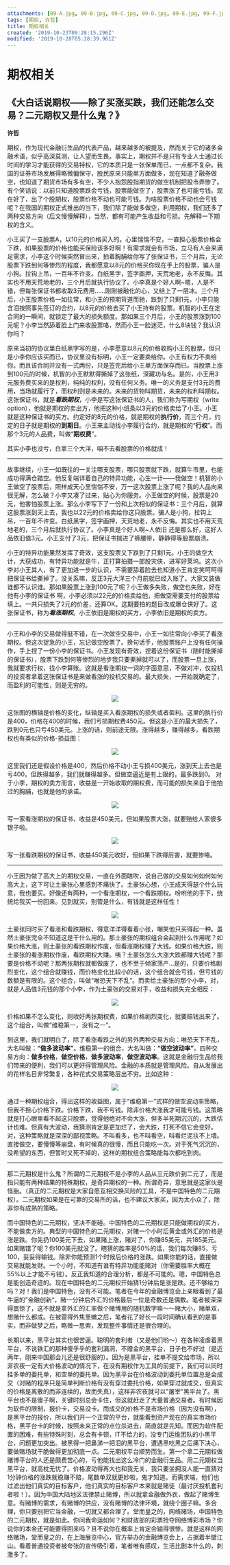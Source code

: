 ```yaml
---
attachments: [09-A.jpg, 09-B.jpg, 09-C.jpg, 09-D.jpg, 09-E.jpg, 09-F.jpg, 09-G.jpg, 09-H.jpg]
tags: [期权, 许哲]
title: 期权相关
created: '2019-10-23T09:28:15.296Z'
modified: '2019-10-28T05:28:39.961Z'
---
```


# 期权相关

## 《大白话说期权——除了买涨买跌，我们还能怎么交易？二元期权又是什么鬼？》
**许哲**

期权，作为现代金融衍生品的代表产品，越来越多的被提及，然而关于它的诸多金融术语，似乎高深莫测，让人望而生畏。事实上，期权并不是只有专业人士通过长时间的学习才能获得的交易特权，它的本质只是一张保单而已，一点都不复杂。我国的证券市场发展得略微偏保守，股民原来只能单方面做多，现在知道了融券做空，也知道了期货市场有多有空，不少人抱怨股指期货的做空机制把股市弄惨了。有个笑话说：以前只知道股票跌会亏钱，股票能做空了，股票涨了也可能亏钱。现在好了，出了个股期权，股票价格不动也可能亏钱。为啥股票价格不动也会亏钱呢？在我国的期权正式推出的当下，我们除了能做多做空，利用期权，我们还多了两种交易方向（后文慢慢解释），当然，都有可能产生收益和亏损。先解释一下期权的含义。

小王买了一支股票A，以10元的价格买入的。心里惴惴不安，一直担心股票价格会下跌，如果股票的价格也能买保险该多好啊！有需求就会有市场，立马有人会来满足需求，小李这个时候突然冒出来，拍着胸脯给你写了张保证书，三个月后，无论股票下跌到何等惨烈的程度，我都愿意以8元的价格买你现在手上的股票，骗人是小狗。拉钩上吊，一百年不许变。白纸黑字，签字画押，天荒地老，永不反悔。其实也不用天荒地老的，三个月后就执行协议了。小李真是个好人啊~嗯，人是不错，但每张保证书都收取3元费用……刚刚被融化的心，又结上了一层冰。三个月后，小王股票价格一如往常，和小王的预期背道而驰，跌到了只剩1元，小李只能含泪按照事先签订的合约，以8元的价格去买了小王持有的股票。机智的小王在定合同的一瞬间，就锁定了最大的损失额度。那如果三个月后，小王的股票涨到100元呢？小李当然舔着脸上门来收股票咯，然而小王一脸迷茫，什么8块钱？我认识你吗？

原来当初的协议里白纸黑字写的是，小李愿意以8元的价格收购小王的股票，但只是小李你应该买而已，协议里没有标明，小王一定要卖给你。小王有权力不卖给你。而且该合同并没有一式两份，只是签完后给小王单方面保存而已。当股票上涨到100元的时候，机智的小王默默得撕掉了这张纸，深藏功与名。是的，小王用3元服务费买来的是权利，纯纯的权利，没有任何义务。唯一的义务是支付3元的费用，当场就履行了，而权利则是未来的。未来的货物叫期货，未来的权利叫期权。这张保证书，就是***看跌期权***，小李是写这张保证书的人，我们称为写期权（write option），他就是期权的卖出方，他把这种小纸条以3元的价格卖给了小王。小王就是这种保证书的买方。约定好的8元的价格，就是期权的**执行价**，而三个月，约定的日子就是期权的**到期日**。小王来主动找小李履行合约，就是期权的“**行权**”。而那个3元的人品费，叫做“**期权费**”。

其实小李也没亏，白拿三个大洋，咱不去看股票的价格就成！

---

故事继续，小王一如既往的一关注哪支股票，哪只股票就下跌，就算牛市里，也能成功得满仓踏空。他反复端详着自己的特异功能，心生一计——我做空！机智的小王做空了股票后，照样成天心里惴惴不安，万一这次股票上涨了呢？我的人品向来很无解，怎么破？小李又凑了过来，贴心为你服务。小王做空的时候，股票是20元，他害怕股票上涨。那么小李写下了一份和上次相似的保证书：三个月后，就算这股票涨到天上去，我也以22元的价格卖给你这只股票。骗人是小狗，拉钩上吊，一百年不许变。白纸黑字，签字画押，天荒地老，永不反悔。其实也不用天荒地老的，三个月后就执行协议了。小李真是个好人啊~人依旧 还是那么好，这好人品依旧值3元。小王支付了3元，把保证书揣进了裤腰带，静静得等股票崩溃。

小王的特异功能果然发挥了奇效，这支股票又下跌到了只剩1元。小王的做空大计，大获成功，有特异功能就是牛，正打算拍摄一部股灾侠，进军好莱坞。这次小李对小王其人，有了更加进一步的认识，不需要舔着脸去也知道小王肯定笑呵呵得把保证书给撕掉了。没关系嘛，反正3元大洋三个月前就已经入账了。大家又装做谁都不认识谁。那如果股票上涨到100元了呢？小王做多失败，做空也失败，好在他有小李的保证书 啊，小李必须以22元的价格卖给他，把做空需要支付的股票给填上。一共只损失了2元的价差，还算OK。这期要拍的题目改成爆仓侠好了。这张保证书，称为***看涨期权***。小王依旧是期权的买方，小李依旧是期权的卖方。

---

小王和小李的交易做得挺不错，在一次做空交易中，小王一如往常向小李买了看涨期权。但这次捉急的小王，忘记做空股票了。换句话手，他股票账户上没有任何操作，手上捏了一份小李的保证书。小王发现有奇效，捏着这份保证书（随时能撕掉的保证书），股票下跌到何等惨烈的地步我只要撕掉就可以了，而股票一旦上涨，我就要求行权，找小李算账。这就是看涨期权一词的字面意思，不做对冲，仅投机的投资者拿着这张保证书是来做看涨的投机交易的。最大损失，一开始就确定了，而盈利的可能性，则是无穷的。

<p align="center"><img src="@attachment/09-A.jpg"></p>

这张图的横轴是价格的变化，纵轴是买入看涨期权的损失或者盈利。这里的执行价是400，价格在400的时候，我们亏损期权费450元。但这是小王的最大损失了，跌到0元也只亏450美元。上涨的话，则前途无限。涨得越多，赚得越多。看跌期权也有类似的价格-损益图：

<p align="center"><img src="@attachment/09-B.jpg"></p>

这里我们还是假设价格是400，然后价格不动小王亏损400美元，涨到天上去也是亏400，但跌得越多，我们就赚得越多。但做空逼近是有上限的，最多跌到0。
对于小李，期权的卖方而言，收益是一开始收取的期权费，而可能的损失来自于他拍过的胸脯，也就是他的承诺。

<p align="center"><img src="@attachment/09-C.jpg"></p>

写一家看涨期权的保证书，收益是450美元，但如果股票大涨，就要赔给人家很多银子啦。

<p align="center"><img src="@attachment/09-D.jpg"></p>
写一张看跌期权的保证书，收益450美元收好，但如果下跌得厉害，就要惨咯。

---

小王因为做了高大上的期权交易，一直在外面瞎吹，说自己做的交易如何如何如何高大上，这下可让土豪张心里感到不痛快了。土豪张心想，小王成天得瑟个什么玩意，我也要买。好像还有两种，一个看涨期权，一个看跌期权。吩咐他的手下，统统给我买一份回来。见到就买，别管是什么，有钱就是这样任性！

<p align="center"><img src="@attachment/09-E.jpg"></p>

土豪张同时买了看涨和看跌期权，得意洋洋得看着小张，嘲笑他只买得起一种。虽然土豪张完全不知道这是干什么用的。那土豪张的期权组合会起到什么作用呢？如果价格大涨，则土豪张的看跌期权作废，但看涨期权赚了大钱。如果价格大跌，则土豪张的看涨期权作废，看跌期权大赚。咦？土豪张怎么大涨大跌都赚大钱呢？那要是价格不动呢？那两张期权就都做废了，也不至于倾家荡产…是的，只要价格剧烈变化，这个组合就赚钱，而价格变化比较小的话，这个组合就会亏钱，但亏钱的数额是有限的。这个组合，叫做“唯恐天下不乱”。而卖给土豪张的那个小李，对，就是人品值3元钱的那个小李，作为土豪张的交易对手，收益和损失完全相反：

<p align="center"><img src="@attachment/09-F.jpg"></p>

价格如果不怎么变化，则收好两张期权费，如果价格剧烈变化，就要赔钱出来了。这个组合，叫做“维稳第一，没有之一”。

到这里，我们就明白了，除了看涨看跌之外的另外两种交易方向：唯恐天下不乱，大名叫做：**“做多波动率”**。维稳第一的组合，大名叫做：**“做空波动率”**。四种交易方向：**做多价格**，**做空价格**，**做多波动率**，**做空波动率**。这就是金融衍生品给我们带来的便利，我们可以更好得管理风险。金融的本质就是管理风险。自从发展出的花样名目非常繁复，各种花式交易策略层出不穷。比如这种：

<p align="center"><img src="@attachment/09-G.jpg"></p>

通过一种期权组合，得出这样的收益图，属于“维稳第一”式样的做空波动率策略，但我不担心价格下跌。价格下跌，我不亏钱。除非价格大涨我才可能亏钱。这策略就是打心眼里看不起这只股票，觉得他绝对不会大涨，但多半死期沉沉的，大跌估计也难。但真有大波动，我猜测肯定是更加烂了，会大跌，打死不信它会变好。对，这种策略就是深深的鄙视策略。不叫看多，也不叫看空，叫看烂泥扶不上墙。直接做空，要慢慢等崩盘，有时候真的很慢，而且只能吃一次。对于死气沉沉的，没希望的东西，但暂时又死不掉的，这样的期权组合策略能每次都吃到肉。

---

那二元期权是什么鬼？所谓的二元期权不是小李的人品从三元跌价到二元了，而是指只能有两种结果的特殊期权，是奇异期权的一种。所谓奇异，意思就是这家伙是怪胎。（真正的二元期权是大家自愿互相交换风险的工具，不是中国特色的二元期权）。二元期权如果是在可靠的交易所的话，也不建议大家买，因为太小众了，除非你有成熟的策略。

而中国特色的二元期权，坚决不能碰。中国特色的二元期权是只能做期权的买方，不能做卖方的。典型的中国特色的二元期权，对赌一个小时后黄金或外汇的价格是涨是跌。你先扔100美元下去，如果赌上涨，赌对了，你赚85美元，共185美元。如果赌错了呢？你100美元就没了。瞎猜的胜率是50%的话，我们每次赚85，亏100，妥妥得输钱。除非你能预测1个时候后价格的涨跌。如果你能的话，直接做交易就能发财。一个小时，不知道有谁有特异功能能赌对（你需要胜率大概在55%以上才能不亏钱）。反正我知道的合理分析，都是不可能的。嗯，中国特色总是能创造奇迹的。现在中国特色的二元期权开始猜1分钟后是涨是跌。还不够给力吗？对！我们是中国特色，没有不可能。笔者在今年的金融博览会上亲眼看到了最牛逼的”金融创新“，赌一分钟后外汇的价格最后一位是奇数还是偶数。笔者被深深得震惊了，这不就是拿外汇的汇率做个赌博用的随机数字嘛～～赌大小，赌单双，想赌什么都成。在被雷得外焦里嫩之后，笔者花了好长一段时间确认看到的是事实，而非做梦之后，略微一思索，发现整件事情还是很合理的。

长期以来，黑平台其实也很苦逼。聪明的套利者（又是他们哟～）在各种凌虐着黑平台，不说铁汇的那种傻乎乎的套利漏洞，不赠金的黑平台，日子也不好过（是近两年，刚来中国那会儿还是很舒服的）。因为是黑平台，挂单不提交给市场，所以非农夜一定有大价格波动的情况下，在没有期权作为工具的前提下，我们可以同时挂多单的委托单，和空单的委托单。因为黑平台在价格波动到委托单位置总是会成交（对赌的程序只是简单判断价格有没有穿过委托价格，如果穿过就成交，但真实的价格是离散的而非连续的，故而失真），这样非农夜就可以"屠宰"黑平台了。黑平台也不是傻子啊，关键时刻总会卡住，但这就赶走了大量普通交易者。有时候因为软件的限制，报价卡，交易没卡。而成交的价格不是市场价格（因为没有啊），是黑平台的报价，所以我们开一个正常的平台，就能看到资产现在的真实市场价格，黑平台卡的时候，按照未来正常的点位杀进去，简直就是先知。而因为软件配置的困难，有些特殊时刻，总会有卡顿，IT不给力的，没专门运维团队的小黑平台，问题更加突出。被黑得一把鼻涕一把泪的黑平台，遭遇黑吃黑之后痛下决心，要做赌场就干脆做得更加彻底一点。二元期权平台顺势而生。第一个拿二元期权做赌博平台的人还是颇费苦心的，亏他能找出这么冷门的金融衍生品。用二元期权当黑平台，就高枕无忧了。价格波动得再大也和我无关，我只要坐拥没人能一直猜对1分钟价格的涨跌就稳赚不赔，尾数单双就更妙啦，鬼才知道。而需求端，他们也过滤出他们真实的目标客户，他们真实的目标客户本来就是赌徒（最讨厌投机套利者啦！）。因为中国大陆地区法律禁止赌博，所以就拿金融做外衣，做起了赌博生意。有赌博的需求，有赌博的供应，没有赌博的法律环境，就绕个圈子嘛。多合理，你只要别把它当金融，一切就又都合理了。堂而皇之的，网络赌场，中国特色的二元期权，就是如此。你问我命运如何？和财政部的彩票抢夺网络博彩市场？你说你的本金还可能要得回来吗？且不说你在概率上肯定会输得很惨。就是这样的网络赌场，堂而皇之的，在上海展览中心，官方举办的金融博览会上，占据着半壁江山。看着普通投资者被夸张的宣传吸引着，笔者唯有感叹，生活比剧本什么的，刺激多了。


